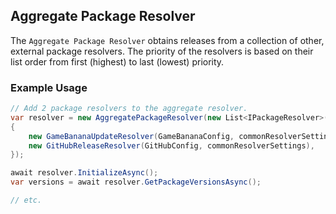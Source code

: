 ## Aggregate Package Resolver

The `Aggregate Package Resolver` obtains releases from a collection of other, external package resolvers.
The priority of the resolvers is based on their list order from first (highest) to last (lowest) priority.

### Example Usage

```csharp
// Add 2 package resolvers to the aggregate resolver.
var resolver = new AggregatePackageResolver(new List<IPackageResolver>()
{
    new GameBananaUpdateResolver(GameBananaConfig, commonResolverSettings), // Higher Priority
    new GitHubReleaseResolver(GitHubConfig, commonResolverSettings),        // Lower Priority
});

await resolver.InitializeAsync();
var versions = await resolver.GetPackageVersionsAsync();

// etc.
```